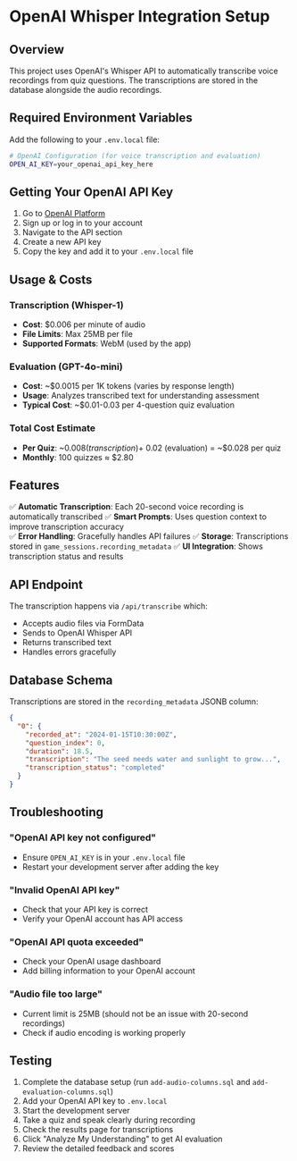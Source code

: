 # OpenAI Whisper Integration Setup

## Overview
This project uses OpenAI's Whisper API to automatically transcribe voice recordings from quiz questions. The transcriptions are stored in the database alongside the audio recordings.

## Required Environment Variables

Add the following to your `.env.local` file:

```bash
# OpenAI Configuration (for voice transcription and evaluation)
OPEN_AI_KEY=your_openai_api_key_here
```

## Getting Your OpenAI API Key

1. Go to [OpenAI Platform](https://platform.openai.com)
2. Sign up or log in to your account
3. Navigate to the API section
4. Create a new API key
5. Copy the key and add it to your `.env.local` file

## Usage & Costs

### Transcription (Whisper-1)
- **Cost**: $0.006 per minute of audio
- **File Limits**: Max 25MB per file
- **Supported Formats**: WebM (used by the app)

### Evaluation (GPT-4o-mini)
- **Cost**: ~$0.0015 per 1K tokens (varies by response length)
- **Usage**: Analyzes transcribed text for understanding assessment
- **Typical Cost**: ~$0.01-0.03 per 4-question quiz evaluation

### Total Cost Estimate
- **Per Quiz**: ~$0.008 (transcription) + ~$0.02 (evaluation) = ~$0.028 per quiz
- **Monthly**: 100 quizzes ≈ $2.80

## Features

✅ **Automatic Transcription**: Each 20-second voice recording is automatically transcribed
✅ **Smart Prompts**: Uses question context to improve transcription accuracy  
✅ **Error Handling**: Gracefully handles API failures
✅ **Storage**: Transcriptions stored in `game_sessions.recording_metadata`
✅ **UI Integration**: Shows transcription status and results

## API Endpoint

The transcription happens via `/api/transcribe` which:
- Accepts audio files via FormData
- Sends to OpenAI Whisper API
- Returns transcribed text
- Handles errors gracefully

## Database Schema

Transcriptions are stored in the `recording_metadata` JSONB column:

```json
{
  "0": {
    "recorded_at": "2024-01-15T10:30:00Z",
    "question_index": 0,
    "duration": 18.5,
    "transcription": "The seed needs water and sunlight to grow...",
    "transcription_status": "completed"
  }
}
```

## Troubleshooting

### "OpenAI API key not configured"
- Ensure `OPEN_AI_KEY` is in your `.env.local` file
- Restart your development server after adding the key

### "Invalid OpenAI API key"  
- Check that your API key is correct
- Verify your OpenAI account has API access

### "OpenAI API quota exceeded"
- Check your OpenAI usage dashboard
- Add billing information to your OpenAI account

### "Audio file too large"
- Current limit is 25MB (should not be an issue with 20-second recordings)
- Check if audio encoding is working properly

## Testing

1. Complete the database setup (run `add-audio-columns.sql` and `add-evaluation-columns.sql`)
2. Add your OpenAI API key to `.env.local`
3. Start the development server
4. Take a quiz and speak clearly during recording
5. Check the results page for transcriptions
6. Click "Analyze My Understanding" to get AI evaluation
7. Review the detailed feedback and scores 